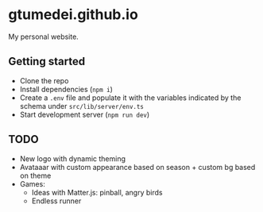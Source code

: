 # gtumedei.github.io

My personal website.

## Getting started

- Clone the repo
- Install dependencies (`npm i`)
- Create a `.env` file and populate it with the variables indicated by the schema under `src/lib/server/env.ts`
- Start development server (`npm run dev`)

## TODO

- New logo with dynamic theming
- Avataaar with custom appearance based on season + custom bg based on theme
- Games:
  - Ideas with Matter.js: pinball, angry birds
  - Endless runner
